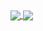 <a href="https://github.com/anuraghazra/github-readme-stats">
  <img align="center" src="https://github-readme-stats.vercel.app/api?username=20Jayden&count_private=true&show_icons=true&include_all_commits=true&hide_border=true&hide_title=true" />
</a>
<a href="https://github.com/anuraghazra/github-readme-stats">
  <img align="center" src="https://github-readme-stats.vercel.app/api/top-langs/?username=20Jayden&langs_count=3&hide_title=true&hide_border=true" />
</a>
